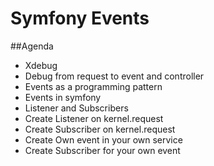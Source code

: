 # Symfony Events

##Agenda
* Xdebug
* Debug from request to event and controller
* Events as a programming pattern
* Events in symfony
* Listener and Subscribers
* Create Listener on kernel.request
* Create Subscriber on kernel.request
* Create Own event in your own service
* Create Subscriber for your own event
